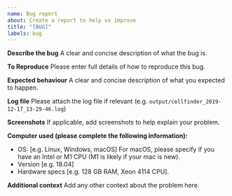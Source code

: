 ```yaml
---
name: Bug report
about: Create a report to help us improve
title: "[BUG]"
labels: bug
---
```


**Describe the bug**
A clear and concise description of what the bug is.

**To Reproduce**
Please enter full details of how to reproduce this bug.

**Expected behaviour**
A clear and concise description of what you expected to happen.

**Log file**
Please attach the log file if relevant (e.g. `output/cellfinder_2019-12-17_13-29-46.log`)

**Screenshots**
If applicable, add screenshots to help explain your problem.

**Computer used (please complete the following information):**

- OS: [e.g. Linux, Windows, macOS] For macOS, please specify if you have an Intel or M1 CPU (M1 is likely if your mac is new).
- Version [e.g. 18.04]
- Hardware specs [e.g. 128 GB RAM, Xeon 4114 CPU].

**Additional context**
Add any other context about the problem here.
